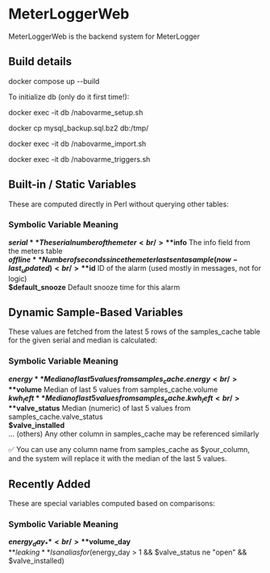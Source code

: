 # MeterLoggerWeb

MeterLoggerWeb is the backend system for MeterLogger

## Build details

docker compose up --build

To initialize db (only do it first time!):

docker exec -it db /nabovarme_setup.sh

docker cp mysql_backup.sql.bz2 db:/tmp/

docker exec -it db /nabovarme_import.sh

docker exec -it db /nabovarme_triggers.sh


## Built-in / Static Variables
These are computed directly in Perl without querying other tables:

### Symbolic Variable	Meaning
**$serial**	The serial number of the meter<br/>
**$info**	The info field from the meters table<br/>
**$offline**	Number of seconds since the meter last sent a sample (now - last_updated)<br/>
**$id**	ID of the alarm (used mostly in messages, not for logic)<br/>
**$default_snooze**	Default snooze time for this alarm<br/>

## Dynamic Sample-Based Variables
These values are fetched from the latest 5 rows of the samples_cache table for the given serial and median is calculated:

### Symbolic Variable	Meaning
**$energy**	Median of last 5 values from samples_cache.energy<br/>
**$volume**	Median of last 5 values from samples_cache.volume<br/>
**$kwh_left**	Median of last 5 values from samples_cache.kwh_left<br/>
**$valve_status**	Median (numeric) of last 5 values from samples_cache.valve_status<br/>
**$valve_installed**<br/>
... (others)	Any other column in samples_cache may be referenced similarly<br/>

✅ You can use any column name from samples_cache as $your_column, and the system will replace it with the median of the last 5 values.

## Recently Added
These are special variables computed based on comparisons:

### Symbolic Variable	Meaning
**$energy_day_**<br/>
**$volume_day**<br/>
**$leaking**	Is an alias for ($energy_day > 1 && $valve_status ne "open" && $valve_installed)
